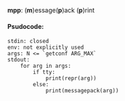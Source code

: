 **mpp**: (**m**)essage(**p**)ack (**p**)rint

#### Psudocode:
```
stdin: closed
env: not explicitly used
args: N <= `getconf ARG_MAX`
stdout:
    for arg in args:
        if tty:
            print(repr(arg))
        else:
            print(messagepack(arg))
```
